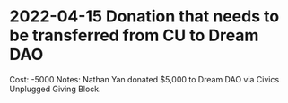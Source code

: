 # 2022-04-15 Donation that needs to be transferred from CU to Dream DAO

Cost: -5000
Notes: Nathan Yan donated $5,000 to Dream DAO via Civics Unplugged Giving Block.